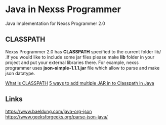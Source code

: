 # Java in Nexss Programmer

Java Implementation for Nexss Programmer 2.0

## CLASSPATH

Nexss Programmer 2.0 has **CLASSPATH** specified to the current folder lib/ .If you would like to include some jar files please make **lib** folder in your project and put your external libraries there. For example, nexss programmer uses **json-simple-1.1.1.jar** file which allow to parse and make json datatype.

[What is CLASSPATH](https://en.wikipedia.org/wiki/Classpath_(Java))
[5 ways to add multiple JAR in to Classpath in Java](https://javarevisited.blogspot.com/2012/10/5-ways-to-add-multiple-jar-to-classpath-java.html)

## Links

<https://www.baeldung.com/java-org-json>  
<https://www.geeksforgeeks.org/parse-json-java/>
